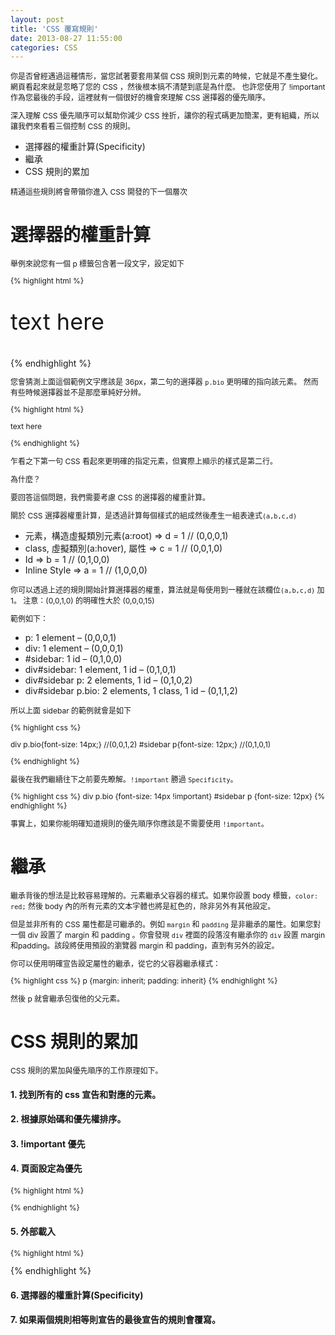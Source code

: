 ```yaml
---
layout: post
title: 'CSS 覆寫規則'
date: 2013-08-27 11:55:00
categories: CSS
---
```

你是否曾經遇過這種情形，當您試著要套用某個 CSS 規則到元素的時候，它就是不產生變化。
網頁看起來就是忽略了您的 CSS ，然後根本搞不清楚到底是為什麼。
也許您使用了 !important 作為您最後的手段，這裡就有一個很好的機會來理解 CSS 選擇器的優先順序。

深入理解 CSS 優先順序可以幫助你減少 CSS 挫折，讓你的程式碼更加簡潔，更有組織，所以讓我們來看看三個控制 CSS 的規則。

* 選擇器的權重計算(Specificity)
* 繼承
* CSS 規則的累加

精通這些規則將會帶領你進入 CSS 開發的下一個層次

# 選擇器的權重計算

舉例來說您有一個 p 標籤包含著一段文字，設定如下

{% highlight html %}
<style>
p {font-size: 12px;}
p.bio{font-size: 36px;}
</style>
      
<p class='bio'>text here</p>
{% endhighlight %}

 您會猜測上面這個範例文字應該是 36px，第二句的選擇器 `p.bio` 更明確的指向該元素。
 然而有些時候選擇器並不是那麼單純好分辨。
 
{% highlight html %}
<div id='sidebar'>
	<p class='bio'>text here</p>
</div>

<style>
div p.bio {font-size: 14px;}
#sidebar p {font-size: 12px;}
</style>
{% endhighlight %}

乍看之下第一句 CSS 看起來更明確的指定元素，但實際上顯示的樣式是第二行。

為什麼？

要回答這個問題，我們需要考慮 CSS 的選擇器的權重計算。

關於 CSS 選擇器權重計算，是透過計算每個樣式的組成然後產生一組表達式`(a,b,c,d)`


* 元素，構造虛擬類別元素(a:root) =>   d = 1  // (0,0,0,1)
* class, 虛擬類別(a:hover), 屬性 => c = 1  // (0,0,1,0)
* Id => b = 1 													 // (0,1,0,0)
* Inline Style => a = 1 								 // (1,0,0,0)

你可以透過上述的規則開始計算選擇器的權重，算法就是每使用到一種就在該欄位`(a,b,c,d)` 加 1。
注意：(0,0,1,0) 的明確性大於 (0,0,0,15)

範例如下：
- p: 1 element – (0,0,0,1)
- div: 1 element – (0,0,0,1)
- #sidebar: 1 id – (0,1,0,0)
- div#sidebar: 1 element, 1 id – (0,1,0,1)
- div#sidebar p: 2 elements, 1 id – (0,1,0,2)
- div#sidebar p.bio: 2 elements, 1 class, 1 id – (0,1,1,2)

所以上面 sidebar 的範例就會是如下

{% highlight css %}

div p.bio{font-size: 14px;} //(0,0,1,2)
#sidebar p{font-size: 12px;}  //(0,1,0,1)

{% endhighlight %}

最後在我們繼續往下之前要先瞭解。`!important` 勝過 `Specificity`。

{% highlight css %}
div p.bio {font-size: 14px !important}
#sidebar p {font-size: 12px}
{% endhighlight %}

事實上，如果你能明確知道規則的優先順序你應該是不需要使用 `!important`。

# 繼承

繼承背後的想法是比較容易理解的。元素繼承父容器的樣式。如果你設置 body 標籤，`color: red;` 然後 body 內的所有元素的文本字體也將是紅色的，除非另外有其他設定。

但是並非所有的 CSS 屬性都是可繼承的。例如 `margin` 和 `padding` 是非繼承的屬性。如果您對一個 div 設置了 margin 和 padding 。你會發現 `div` 裡面的段落沒有繼承你的 `div` 設置 margin 和padding。該段將使用預設的瀏覽器
margin 和 padding，直到有另外的設定。

你可以使用明確宣告設定屬性的繼承，從它的父容器繼承樣式：

{% highlight css %}
p {margin: inherit; padding: inherit}
{% endhighlight %}

然後 p 就會繼承包復他的父元素。


# CSS 規則的累加

CSS 規則的累加與優先順序的工作原理如下。

#### 1. 找到所有的 css 宣告和對應的元素。
#### 2. 根據原始碼和優先權排序。
#### 3. !important 優先
#### 4. 頁面設定為優先 

{% highlight html %}
<style>
p {font-size: 12px}
</style>
{% endhighlight %}    

#### 5.	外部載入
{% highlight html %}
<link rel='stylesheet' href='style.css' />
{% endhighlight %} 

#### 6. 選擇器的權重計算(Specificity)
#### 7. 如果兩個規則相等則宣告的最後宣告的規則會覆寫。